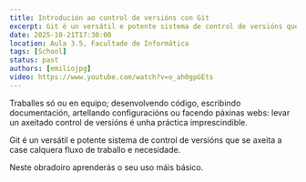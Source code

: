 ```yaml
---
title: Introdución ao control de versións con Git
excerpt: Git é un versátil e potente sistema de control de versións que se axeita a case calquera fluxo de traballo e necesidade. Neste obradoiro aprenderás o seu uso máis básico.
date: 2025-10-21T17:30:00
location: Aula 3.5, Facultade de Informática
tags: [School]
status: past
authors: [emiliojpg]
video: https://www.youtube.com/watch?v=o_ah0gpGEts
---
```


Traballes só ou en equipo; desenvolvendo código, escribindo documentación, artellando configuracións ou facendo páxinas webs: levar un axeitado control de versións é unha práctica imprescindible.

Git é un versátil e potente sistema de control de versións que se axeita a case calquera fluxo de traballo e necesidade.

Neste obradoiro aprenderás o seu uso máis básico.
